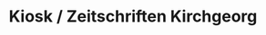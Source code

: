 ---
title: "Kiosk / Zeitschriften Kirchgeorg"
url: /bonn/kiosk-zeitschriften-kirchgeorg/
shop: Kiosk
---